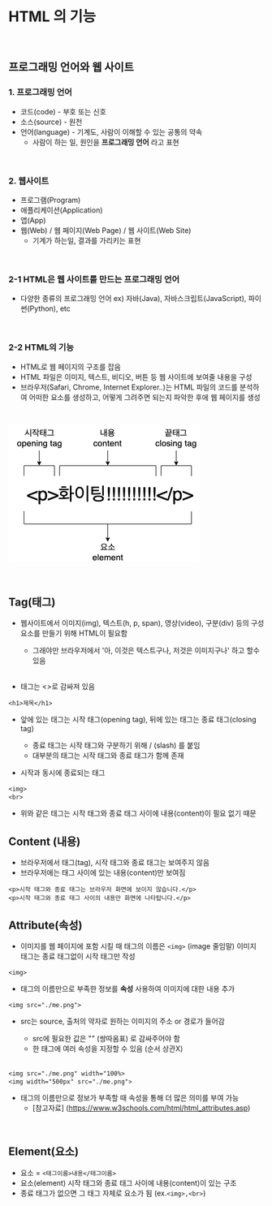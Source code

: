 # HTML 의 기능

<br>

## 프로그래밍 언어와 웹 사이트

### 1. 프로그래밍 언어

- 코드(code) - 부호 또는 신호
- 소스(source) - 원천
- 언어(language) - 기계도, 사람이 이해할 수 있는 공통의 약속
  - 사람이 하는 일, 원인을 **프로그래밍 언어** 라고 표현

<br>

### 2. 웹사이트

- 프로그램(Program)
- 애플리케이션(Application)
- 앱(App)
- 웹(Web) / 웹 페이지(Web Page) / 웹 사이트(Web Site)
  - 기계가 하는일, 결과를 가리키는 표현

<br>

### 2-1 HTML은 웹 사이트를 만드는 프로그래밍 언어

- 다양한 종류의 프로그래밍 언어 ex) 자바(Java), 자바스크립트(JavaScript), 파이썬(Python), etc

<br>

### 2-2 HTML의 기능

- HTML로 웹 페이지의 구조를 잡음
- HTML 파일은 이미지, 텍스트, 비디오, 버튼 등 웹 사이트에 보여줄 내용을 구성
- 브라우저(Safari, Chrome, Internet Explorer..)는 HTML 파일의 코드를 분석하여 어떠한 요소를 생성하고, 어떻게 그려주면 되는지 파악한 후에 웹 페이지를 생성

<br>

![s](./img/HTML_기초개념.png)

<br>

## Tag(태그)

- 웹사이트에서 이미지(img), 텍스트(h, p, span), 영상(video), 구분(div) 등의 구성요소를 만들기 위해 HTML이 필요함

  - 그래야만 브라우저에서 '아, 이것은 텍스트구나, 저것은 이미지구나' 하고 할수있음

  <br>

- 태그는 <>로 감싸져 있음

```
<h1>제목</h1>
```

- 앞에 있는 태그는 시작 태그(opening tag), 뒤에 있는 태그는 종료 태그(closing tag)

  - 종료 태그는 시작 태그와 구분하기 위해 / (slash) 를
    붙임
  - 대부분의 태그는 시작 태그와 종료 태그가 함께 존재

- 시작과 동시에 종료되는 태그

```
<img>
<br>
```

- 위와 같은 태그는 시작 태그와 종료 태그 사이에 내용(content)이 필요 없기 때문

## Content (내용)

- 브라우저에서 태그(tag), 시작 태그와 종료 태그는 보여주지 않음
- 브라우저에는 태그 사이에 있는 내용(content)만 보여짐

```
<p>시작 태그와 종료 태그는 브라우저 화면에 보이지 않습니다.</p>
<p>시작 태그와 종료 태그 사이의 내용만 화면에 나타탑니다.</p>
```

## Attribute(속성)

- 이미지를 웹 페이지에 포함 시킬 때 태그의 이름은 `<img>` (image 줄임말) 이미지 태그는 종료 태그없이 시작 태그만 작성

```
<img>
```

- 태그의 이름만으로 부족한 정보를 **속성** 사용하여 이미지에 대한 내용 추가

```
<img src="./me.png">
```

- src는 source, 출처의 약자로 원하는 이미지의 주소 or 경로가 들어감

  - src에 필요한 값은 "" (쌍따옴표) 로 감싸주어야 함
  - 한 태그에 여러 속성을 지정할 수 있음 (순서 상관X)

  <br>

```
<img src="./me.png" width="100%>
<img width="500px" src="./me.png">
```

- 태그의 이름만으로 정보가 부족할 때 속성을 통해 더 많은 의미를 부여 가능
  - [참고자료]
    (https://www.w3schools.com/html/html_attributes.asp)

<br>

## EIement(요소)

- 요소 = `<태그이름>내용</태그이름>`
- 요소(element) 시작 태그와 종료 태그 사이에 내용(content)이 있는 구조
- 종료 태그가 없으면 그 태그 자체로 요소가 됨 (ex.`<img>,<br>`)
